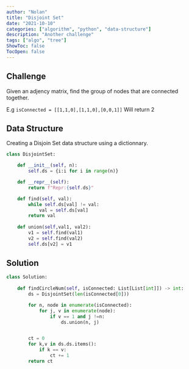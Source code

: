 ```yaml
---
author: "Nolan"
title: "Disjoint Set"
date: "2021-10-10"
categories: ["algorithm", "python", "data-structure"]
description: "Another challenge"
tags: ["algo", "tree"]
ShowToc: false
TocOpen: false
---
```


## Challenge

Given an adjency matrix, find the group of nodes that are connected together.

E.g ```isConnected = [[1,1,0],[1,1,0],[0,0,1]]```
Will return 2

## Data Structure

Creating a Disjoin Set data structure using a dictionnary.  

```python
class DisjointSet:

    def __init__(self, n):
        self.ds = {i:i for i in range(n)}

    def __repr__(self):
        return f"Repr:{self.ds}"

    def find(self, val):
        while self.ds[val] != val:
            val = self.ds[val]
        return val
    
    def union(self,val1, val2):
        v1 = self.find(val1)
        v2 = self.find(val2)
        self.ds[v2] = v1
```

## Solution


```python
class Solution:
    
    def findCircleNum(self, isConnected: List[List[int]]) -> int:
        ds = DisjointSet(len(isConnected[0]))

        for n, node in enumerate(isConnected):
            for j, v in enumerate(node):
                if v == 1 and j !=n:
                    ds.union(n, j)


        ct = 0
        for k,v in ds.ds.items():
            if k == v:
                ct += 1
        return ct
```
